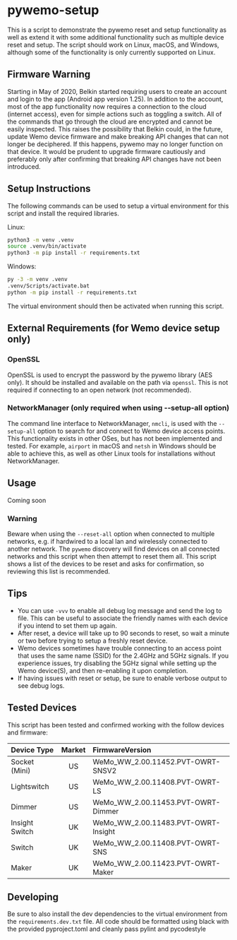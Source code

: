 # pywemo-setup

This is a script to demonstrate the pywemo reset and setup functionality as well as extend it with some additional functionality such as multiple device reset and setup.
The script should work on Linux, macOS, and Windows, although some of the functionality is only currently supported on Linux.

## Firmware Warning

Starting in May of 2020, Belkin started requiring users to create an account and login to the app (Android app version 1.25).
In addition to the account, most of the app functionality now requires a connection to the cloud (internet access), even for simple actions such as toggling a switch.
All of the commands that go through the cloud are encrypted and cannot be easily inspected.
This raises the possibility that Belkin could, in the future, update Wemo device firmware and make breaking API changes that can not longer be deciphered.
If this happens, pywemo may no longer function on that device.
It would be prudent to upgrade firmware cautiously and preferably only after confirming that breaking API changes have not been introduced.

## Setup Instructions

The following commands can be used to setup a virtual environment for this script and install the required libraries.

Linux:

```bash
python3 -m venv .venv
source .venv/bin/activate
python3 -m pip install -r requirements.txt
```

Windows:

```bash
py -3 -m venv .venv
.venv/Scripts/activate.bat
python -m pip install -r requirements.txt
```

The virtual environment should then be activated when running this script.

## External Requirements (for Wemo device setup only)

### OpenSSL

OpenSSL is used to encrypt the password by the pywemo library (AES only).
It should be installed and available on the path via `openssl`.
This is not required if connecting to an open network (not recommended).

### NetworkManager (only required when using --setup-all option)

The command line interface to NetworkManager, `nmcli`, is used with the `--setup-all` option to search for and connect to Wemo device access points.
This functionality exists in other OSes, but has not been implemented and tested.
For example, `airport` in macOS and `netsh` in Windows should be able to achieve this, as well as other Linux tools for installations without NetworkManager.

## Usage

Coming soon

### Warning

Beware when using the `--reset-all` option when connected to multiple networks, e.g. if hardwired to a local lan and wirelessly connected to another network.
The `pywemo` discovery will find devices on all connected networks and this script when then attempt to reset them all.
This script shows a list of the devices to be reset and asks for confirmation, so reviewing this list is recommended.

## Tips

- You can use `-vvv` to enable all debug log message and send the log to file.
This can be useful to associate the friendly names with each device if you intend to set them up again.
- After reset, a device will take up to 90 seconds to reset, so wait a minute or two before trying to setup a freshly reset device.
- Wemo devices sometimes have trouble connecting to an access point that uses the same name (SSID) for the 2.4GHz and 5GHz signals.
If you experience issues, try disabling the 5GHz signal while setting up the Wemo device(S), and then re-enabling it upon completion.
- If having issues with reset or setup, be sure to enable verbose output to see debug logs.

## Tested Devices

This script has been tested and confirmed working with the follow devices and firmware:

| Device Type      | Market | FirmwareVersion                         |
| :--------------- | :----: | :-------------------------------------- |
| Socket (Mini)    | US     | WeMo_WW_2.00.11452.PVT-OWRT-SNSV2       |
| Lightswitch      | US     | WeMo_WW_2.00.11408.PVT-OWRT-LS          |
| Dimmer           | US     | WeMo_WW_2.00.11453.PVT-OWRT-Dimmer      |
| Insight Switch   | UK     | WeMo_WW_2.00.11483.PVT-OWRT-Insight     |
| Switch           | UK     | WeMo_WW_2.00.11408.PVT-OWRT-SNS         |
| Maker            | UK     | WeMo_WW_2.00.11423.PVT-OWRT-Maker       |

## Developing

Be sure to also install the dev dependencies to the virtual environment from the `requirements.dev.txt` file.
All code should be formatted using black with the provided pyproject.toml and cleanly pass pylint and pycodestyle
